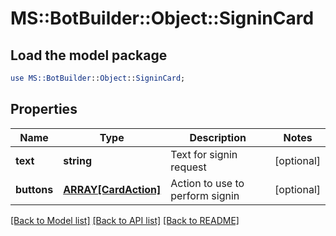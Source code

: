 # MS::BotBuilder::Object::SigninCard

## Load the model package
```perl
use MS::BotBuilder::Object::SigninCard;
```

## Properties
Name | Type | Description | Notes
------------ | ------------- | ------------- | -------------
**text** | **string** | Text for signin request | [optional] 
**buttons** | [**ARRAY[CardAction]**](CardAction.md) | Action to use to perform signin | [optional] 

[[Back to Model list]](../README.md#documentation-for-models) [[Back to API list]](../README.md#documentation-for-api-endpoints) [[Back to README]](../README.md)


